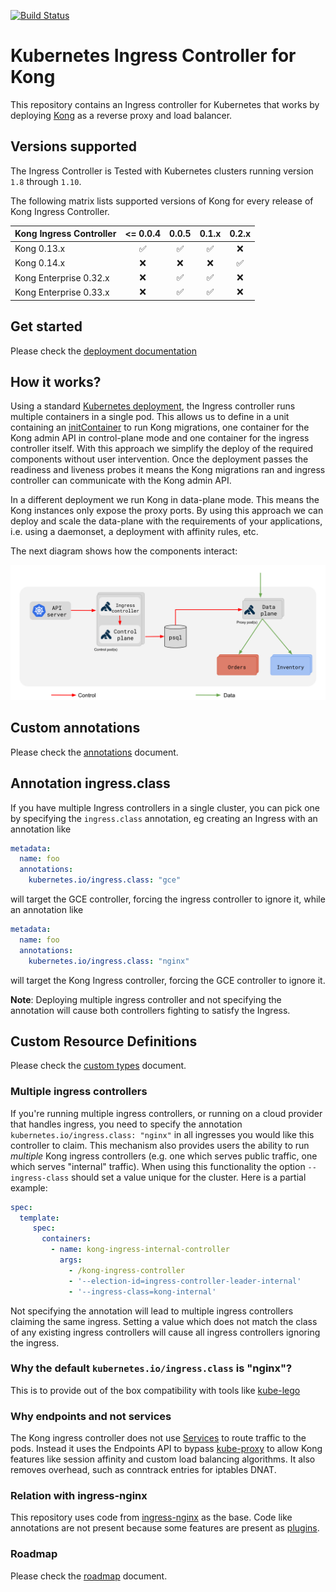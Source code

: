 [![Build Status](https://travis-ci.org/Kong/kubernetes-ingress-controller.svg?branch=master)](https://travis-ci.org/Kong/kubernetes-ingress-controller)

# Kubernetes Ingress Controller for Kong

This repository contains an Ingress controller for Kubernetes that works by deploying [Kong][0] as a reverse proxy and load balancer.

## Versions supported

The Ingress Controller is Tested with Kubernetes clusters running version `1.8` through `1.10`.

The following matrix lists supported versions of Kong for every release of Kong Ingress Controller.

| Kong Ingress Controller  | <= 0.0.4           | 0.0.5              | 0.1.x              | 0.2.x              |
|--------------------------|:------------------:|:------------------:|:------------------:|:------------------:|
| Kong 0.13.x              | :white_check_mark: | :white_check_mark: | :white_check_mark: | :x:                |
| Kong 0.14.x              | :x:                | :x:                | :x:                | :white_check_mark: |
| Kong Enterprise 0.32.x   | :x:                | :white_check_mark: | :white_check_mark: | :x:                |
| Kong Enterprise 0.33.x   | :x:                | :white_check_mark: | :white_check_mark: | :x:                |

## Get started

Please check the [deployment documentation][1]

## How it works?

Using a standard [Kubernetes deployment][10], the Ingress controller runs multiple containers in a single pod. This allows us to define in a unit containing an [initContainer][11] to run Kong migrations, one container for the Kong admin API in control-plane mode and one container for the ingress controller itself. With this approach we simplify the deploy of the required components without user intervention.
Once the deployment passes the readiness and liveness probes it means the Kong migrations ran and ingress controller can communicate with the Kong admin API.

In a different deployment we run Kong in data-plane mode. This means the Kong instances only expose the proxy ports.
By using this approach we can deploy and scale the data-plane with the requirements of your applications, i.e. using a daemonset, a deployment with affinity rules, etc.

The next diagram shows how the components interact:

![kong components](docs/images/deployment.png "Kong Components")

## Custom annotations

Please check the [annotations][7] document.

## Annotation ingress.class

If you have multiple Ingress controllers in a single cluster, you can pick one by specifying the `ingress.class` annotation, eg creating an Ingress with an annotation like

```yaml
metadata:
  name: foo
  annotations:
    kubernetes.io/ingress.class: "gce"
```

will target the GCE controller, forcing the ingress controller to ignore it, while an annotation like

```yaml
metadata:
  name: foo
  annotations:
    kubernetes.io/ingress.class: "nginx"
```

will target the Kong Ingress controller, forcing the GCE controller to ignore it.

__Note__: Deploying multiple ingress controller and not specifying the annotation will cause both controllers fighting to satisfy the Ingress.

## Custom Resource Definitions

Please check the [custom types][8] document.

### Multiple ingress controllers

If you're running multiple ingress controllers, or running on a cloud provider that handles ingress, you need to specify the annotation `kubernetes.io/ingress.class: "nginx"` in all ingresses you would like this controller to claim. This mechanism also provides users the ability to run _multiple_ Kong ingress controllers (e.g. one which serves public traffic, one which serves "internal" traffic).
When using this functionality the option `--ingress-class` should set a value unique for the cluster. Here is a partial example:

```yaml
spec:
  template:
     spec:
       containers:
         - name: kong-ingress-internal-controller
           args:
             - /kong-ingress-controller
             - '--election-id=ingress-controller-leader-internal'
             - '--ingress-class=kong-internal'
```

Not specifying the annotation will lead to multiple ingress controllers claiming the same ingress.
Setting a value which does not match the class of any existing ingress controllers will cause all ingress controllers ignoring the ingress.

### Why the default `kubernetes.io/ingress.class` is "nginx"?

This is to provide out of the box compatibility with tools like [kube-lego][2]

### Why endpoints and not services

The Kong ingress controller does not use [Services][3] to route traffic to the pods. Instead it uses the Endpoints API to bypass [kube-proxy][4] to allow Kong features like session affinity and custom load balancing algorithms.
It also removes overhead, such as conntrack entries for iptables DNAT.

### Relation with ingress-nginx

This repository uses code from [ingress-nginx][5] as the base.
Code like annotations are not present because some features are present as [plugins][6].

### Roadmap

Please check the [roadmap][9] document.

[0]: http://getkong.org
[1]: deploy/README.md
[2]: https://github.com/jetstack/kube-lego
[3]: http://kubernetes.io/docs/user-guide/services
[4]: http://kubernetes.io/docs/admin/kube-proxy
[5]: https://github.com/kubernetes/ingress-nginx
[6]: https://konghq.com/plugins/
[7]: docs/annotations.md
[8]: docs/custom-types.md
[9]: docs/roadmap.md
[10]: https://kubernetes.io/docs/concepts/workloads/controllers/deployment/
[11]: https://kubernetes.io/docs/concepts/workloads/pods/init-containers/
